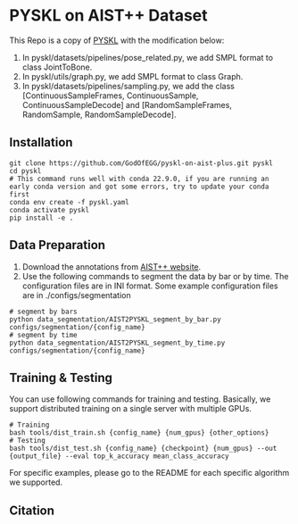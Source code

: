 # PYSKL on AIST++ Dataset

This Repo is a copy of [PYSKL](https://github.com/kennymckormick/pyskl/tree/main) with the modification below:

1. In pyskl/datasets/pipelines/pose_related.py, we add SMPL format to class JointToBone.
2. In pyskl/utils/graph.py, we add SMPL format to class Graph.
3. In pyskl/datasets/pipelines/sampling.py, we add the class [ContinuousSampleFrames, ContinuousSample, ContinuousSampleDecode] and [RandomSampleFrames, RandomSample, RandomSampleDecode].


## Installation
```shell
git clone https://github.com/GodOfEGG/pyskl-on-aist-plus.git pyskl
cd pyskl
# This command runs well with conda 22.9.0, if you are running an early conda version and got some errors, try to update your conda first
conda env create -f pyskl.yaml
conda activate pyskl
pip install -e .
```


## Data Preparation

1. Download the annotations from [AIST++ website](https://google.github.io/aistplusplus_dataset/factsfigures.html).
2. Use the following commands to segment the data by bar or by time. The configuration files are in INI format. Some example configuration files are 
in ./configs/segmentation
```shell
# segment by bars
python data_segmentation/AIST2PYSKL_segment_by_bar.py configs/segmentation/{config_name}
# segment by time
python data_segmentation/AIST2PYSKL_segment_by_time.py configs/segmentation/{config_name}
```

## Training & Testing

You can use following commands for training and testing. Basically, we support distributed training on a single server with multiple GPUs.
```shell
# Training
bash tools/dist_train.sh {config_name} {num_gpus} {other_options}
# Testing
bash tools/dist_test.sh {config_name} {checkpoint} {num_gpus} --out {output_file} --eval top_k_accuracy mean_class_accuracy
```
For specific examples, please go to the README for each specific algorithm we supported.

## Citation


```BibTeX

```



